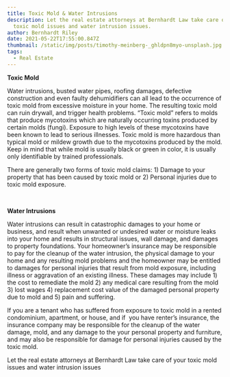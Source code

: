 ```yaml
---
title: Toxic Mold & Water Intrusions
description: Let the real estate attorneys at Bernhardt Law take care of your
  toxic mold issues and water intrusion issues.
author: Bernhardt Riley
date: 2021-05-22T17:55:00.847Z
thumbnail: /static/img/posts/timothy-meinberg-_ghldpn8myo-unsplash.jpg
tags:
  - Real Estate
---
```

**Toxic Mold**

Water intrusions, busted water pipes, roofing damages, defective construction and even faulty dehumidifiers can all lead to the occurrence of toxic mold from excessive moisture in your home. The resulting toxic mold can ruin drywall, and trigger health problems. “Toxic mold” refers to molds that produce mycotoxins which are naturally occurring toxins produced by certain molds (fungi). Exposure to high levels of these mycotoxins have been known to lead to serious illnesses. Toxic mold is more hazardous than typical mold or mildew growth due to the mycotoxins produced by the mold. Keep in mind that while mold is usually black or green in color, it is usually only identifiable by trained professionals.

There are generally two forms of toxic mold claims: 1) Damage to your property that has been caused by toxic mold or 2) Personal injuries due to toxic mold exposure.  

 

**Water Intrusions**

Water intrusions can result in catastrophic damages to your home or business, and result when unwanted or undesired water or moisture leaks into your home and results in structural issues, wall damage, and damages to property foundations. Your homeowner’s insurance may be responsible to pay for the cleanup of the water intrusion, the physical damage to your home and any resulting mold problems and the homeowner may be entitled to damages for personal injuries that result from mold exposure, including illness or aggravation of an existing illness. These damages may include 1) the cost to remediate the mold 2) any medical care resulting from the mold 3) lost wages 4) replacement cost value of the damaged personal property due to mold and 5) pain and suffering.

If you are a tenant who has suffered from exposure to toxic mold in a rented condominium, apartment, or house, and if  you have renter’s insurance, the insurance company may be responsible for the cleanup of the water damage, mold, and any damage to the your personal property and furniture, and may also be responsible for damage for personal injuries caused by the toxic mold.

Let the real estate attorneys at Bernhardt Law take care of your toxic mold issues and water intrusion issues